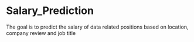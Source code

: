 # Salary_Prediction
The goal is to predict the salary of data related positions based on location, company review and job title
